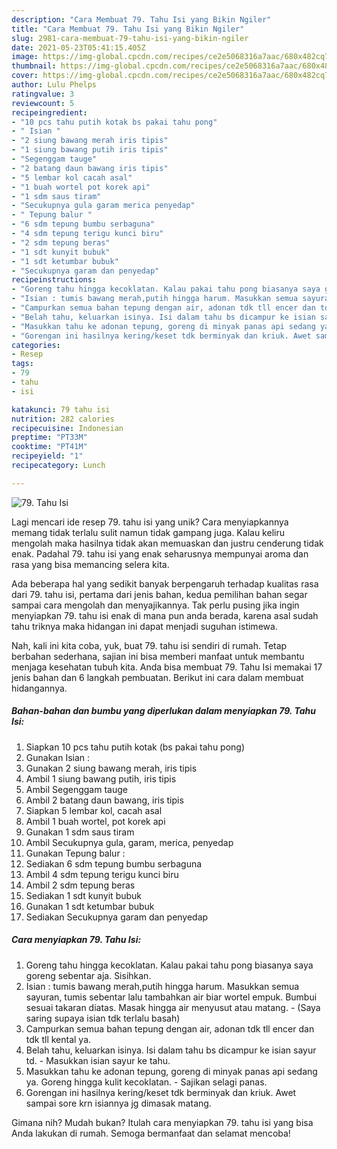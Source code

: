 ```yaml
---
description: "Cara Membuat 79. Tahu Isi yang Bikin Ngiler"
title: "Cara Membuat 79. Tahu Isi yang Bikin Ngiler"
slug: 2981-cara-membuat-79-tahu-isi-yang-bikin-ngiler
date: 2021-05-23T05:41:15.405Z
image: https://img-global.cpcdn.com/recipes/ce2e5068316a7aac/680x482cq70/79-tahu-isi-foto-resep-utama.jpg
thumbnail: https://img-global.cpcdn.com/recipes/ce2e5068316a7aac/680x482cq70/79-tahu-isi-foto-resep-utama.jpg
cover: https://img-global.cpcdn.com/recipes/ce2e5068316a7aac/680x482cq70/79-tahu-isi-foto-resep-utama.jpg
author: Lulu Phelps
ratingvalue: 3
reviewcount: 5
recipeingredient:
- "10 pcs tahu putih kotak bs pakai tahu pong"
- " Isian "
- "2 siung bawang merah iris tipis"
- "1 siung bawang putih iris tipis"
- "Segenggam tauge"
- "2 batang daun bawang iris tipis"
- "5 lembar kol cacah asal"
- "1 buah wortel pot korek api"
- "1 sdm saus tiram"
- "Secukupnya gula garam merica penyedap"
- " Tepung balur "
- "6 sdm tepung bumbu serbaguna"
- "4 sdm tepung terigu kunci biru"
- "2 sdm tepung beras"
- "1 sdt kunyit bubuk"
- "1 sdt ketumbar bubuk"
- "Secukupnya garam dan penyedap"
recipeinstructions:
- "Goreng tahu hingga kecoklatan. Kalau pakai tahu pong biasanya saya goreng sebentar aja. Sisihkan."
- "Isian : tumis bawang merah,putih hingga harum. Masukkan semua sayuran, tumis sebentar lalu tambahkan air biar wortel empuk. Bumbui sesuai takaran diatas. Masak hingga air menyusut atau matang. (Saya saring supaya isian tdk terlalu basah)"
- "Campurkan semua bahan tepung dengan air, adonan tdk tll encer dan tdk tll kental ya."
- "Belah tahu, keluarkan isinya. Isi dalam tahu bs dicampur ke isian sayur td. Masukkan isian sayur ke tahu."
- "Masukkan tahu ke adonan tepung, goreng di minyak panas api sedang ya. Goreng hingga kulit kecoklatan. Sajikan selagi panas."
- "Gorengan ini hasilnya kering/keset tdk berminyak dan kriuk. Awet sampai sore krn isiannya jg dimasak matang."
categories:
- Resep
tags:
- 79
- tahu
- isi

katakunci: 79 tahu isi 
nutrition: 282 calories
recipecuisine: Indonesian
preptime: "PT33M"
cooktime: "PT41M"
recipeyield: "1"
recipecategory: Lunch

---
```



![79. Tahu Isi](https://img-global.cpcdn.com/recipes/ce2e5068316a7aac/680x482cq70/79-tahu-isi-foto-resep-utama.jpg)

Lagi mencari ide resep 79. tahu isi yang unik? Cara menyiapkannya memang tidak terlalu sulit namun tidak gampang juga. Kalau keliru mengolah maka hasilnya tidak akan memuaskan dan justru cenderung tidak enak. Padahal 79. tahu isi yang enak seharusnya mempunyai aroma dan rasa yang bisa memancing selera kita.



Ada beberapa hal yang sedikit banyak berpengaruh terhadap kualitas rasa dari 79. tahu isi, pertama dari jenis bahan, kedua pemilihan bahan segar sampai cara mengolah dan menyajikannya. Tak perlu pusing jika ingin menyiapkan 79. tahu isi enak di mana pun anda berada, karena asal sudah tahu triknya maka hidangan ini dapat menjadi suguhan istimewa.


Nah, kali ini kita coba, yuk, buat 79. tahu isi sendiri di rumah. Tetap berbahan sederhana, sajian ini bisa memberi manfaat untuk membantu menjaga kesehatan tubuh kita. Anda bisa membuat 79. Tahu Isi memakai 17 jenis bahan dan 6 langkah pembuatan. Berikut ini cara dalam membuat hidangannya.

<!--inarticleads1-->

##### Bahan-bahan dan bumbu yang diperlukan dalam menyiapkan 79. Tahu Isi:

1. Siapkan 10 pcs tahu putih kotak (bs pakai tahu pong)
1. Gunakan  Isian :
1. Gunakan 2 siung bawang merah, iris tipis
1. Ambil 1 siung bawang putih, iris tipis
1. Ambil Segenggam tauge
1. Ambil 2 batang daun bawang, iris tipis
1. Siapkan 5 lembar kol, cacah asal
1. Ambil 1 buah wortel, pot korek api
1. Gunakan 1 sdm saus tiram
1. Ambil Secukupnya gula, garam, merica, penyedap
1. Gunakan  Tepung balur :
1. Sediakan 6 sdm tepung bumbu serbaguna
1. Ambil 4 sdm tepung terigu kunci biru
1. Ambil 2 sdm tepung beras
1. Sediakan 1 sdt kunyit bubuk
1. Gunakan 1 sdt ketumbar bubuk
1. Sediakan Secukupnya garam dan penyedap




<!--inarticleads2-->

##### Cara menyiapkan 79. Tahu Isi:

1. Goreng tahu hingga kecoklatan. Kalau pakai tahu pong biasanya saya goreng sebentar aja. Sisihkan.
1. Isian : tumis bawang merah,putih hingga harum. Masukkan semua sayuran, tumis sebentar lalu tambahkan air biar wortel empuk. Bumbui sesuai takaran diatas. Masak hingga air menyusut atau matang. - (Saya saring supaya isian tdk terlalu basah)
1. Campurkan semua bahan tepung dengan air, adonan tdk tll encer dan tdk tll kental ya.
1. Belah tahu, keluarkan isinya. Isi dalam tahu bs dicampur ke isian sayur td. - Masukkan isian sayur ke tahu.
1. Masukkan tahu ke adonan tepung, goreng di minyak panas api sedang ya. Goreng hingga kulit kecoklatan. - Sajikan selagi panas.
1. Gorengan ini hasilnya kering/keset tdk berminyak dan kriuk. Awet sampai sore krn isiannya jg dimasak matang.




Gimana nih? Mudah bukan? Itulah cara menyiapkan 79. tahu isi yang bisa Anda lakukan di rumah. Semoga bermanfaat dan selamat mencoba!
